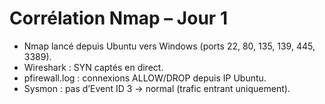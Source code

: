 # Corrélation Nmap – Jour 1

- Nmap lancé depuis Ubuntu vers Windows (ports 22, 80, 135, 139, 445, 3389).
- Wireshark : SYN captés en direct.
- pfirewall.log : connexions ALLOW/DROP depuis IP Ubuntu.
- Sysmon : pas d’Event ID 3 → normal (trafic entrant uniquement).
